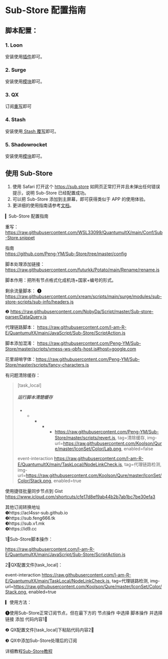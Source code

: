 # Sub-Store 配置指南

## 脚本配置：

### 1. Loon
安装使用[插件](https://raw.githubusercontent.com/Peng-YM/Sub-Store/master/config/Loon.plugin)即可。
### 2. Surge
安装使用[模块](https://raw.githubusercontent.com/Peng-YM/Sub-Store/master/config/Surge.sgmodule)即可。

### 3. QX
订阅[重写](https://raw.githubusercontent.com/Peng-YM/Sub-Store/master/config/QX.snippet)即可

### 4. Stash
安装使用[ Stash 覆写](https://raw.githubusercontent.com/Peng-YM/Sub-Store/master/config/Stash.stoverride)即可。

### 5. Shadowrocket
安装使用[模块](https://raw.githubusercontent.com/Peng-YM/Sub-Store/master/config/Surge.sgmodule)即可。

## 使用 Sub-Store
1. 使用 Safari 打开这个 https://sub.store 如网页正常打开并且未弹出任何错误提示，说明 Sub-Store 已经配置成功。
2. 可以把 Sub-Store 添加到主屏幕，即可获得类似于 APP 的使用体验。
3. 更详细的使用指南请参考[文档](https://www.notion.so/Sub-Store-6259586994d34c11a4ced5c406264b46)。

▎Sub-Store 配置指南  

重写：https://raw.githubusercontent.com/WSL33099/QuantumultX/main/Conf/Sub-Store.snippet  

指南  
https://github.com/Peng-YM/Sub-Store/tree/master/config  

脚本处理添加链接：
https://raw.githubusercontent.com/futurkk/Potato/main/Rename/rename.js  

脚本作用：把所有节点格式化成机场+国家+编号的形式。  

剩余流量脚本：
❶ https://raw.githubusercontent.com/xream/scripts/main/surge/modules/sub-store-scripts/sub-info/headers.js  

❷ https://raw.githubusercontent.com/NobyDa/Script/master/Sub-store-parser/DataQuery.js  

代理链路脚本：
https://raw.githubusercontent.com/I-am-R-E/QuantumultX/main/JavaScript/Sub-Store/ScriptAction.js  

脚本添加混淆：
https://raw.githubusercontent.com/Peng-YM/Sub-Store/master/scripts/vmess-ws-obfs-host.js#host=google.com  

花里胡哨字体：https://raw.githubusercontent.com/Peng-YM/Sub-Store/master/scripts/fancy-characters.js  

有问题清除缓存：  
> [task_local]  
> ##### 运行脚本清楚缓存
> * * * * * https://raw.githubusercontent.com/Peng-YM/Sub-Store/master/scripts/revert.js, tag=清除缓存, img-url=https://raw.githubusercontent.com/Koolson/Qure/master/IconSet/Color/Lab.png, enabled=false   
> 
> event-interaction https://raw.githubusercontent.com/I-am-R-E/QuantumultX/main/TaskLocal/NodeLinkCheck.js, tag=代理链路检测, img-url=https://raw.githubusercontent.com/Koolson/Qure/master/IconSet/Color/Stack.png, enabled=true  

使用捷径批量同步节点到 Gist
https://www.icloud.com/shortcuts/cfe17d8ef9ab44b2b7ab1bc7be30efa3


其他订阅转换地址  
❶https://acl4ssr-sub.github.io  
❷https://sub.feng666.tk  
❸https://sub.v1.mk  
❹https://id9.cc  


1⃣️Sub-Store脚本操作：

https://raw.githubusercontent.com/I-am-R-E/QuantumultX/main/JavaScript/Sub-Store/ScriptAction.js

2⃣️QX配置文件[task_local]：

event-interaction https://raw.githubusercontent.com/I-am-R-E/QuantumultX/main/TaskLocal/NodeLinkCheck.js, tag=代理链路检测, img-url=https://raw.githubusercontent.com/Koolson/Qure/master/IconSet/Color/Stack.png, enabled=true

▎使用方法：

❶使用Sub-Store正常订阅节点，但在最下方的 节点操作 中选择 脚本操作 并选择 链接 添加 代码内容1⃣️

❷ QX配置文件[task_local]下粘贴代码内容2⃣️

❸ QX中添加Sub-Store处理后的订阅

详细教程[Sub-Store教程](https://www.notion.so/Sub-Store-6259586994d34c11a4ced5c406264b46)
